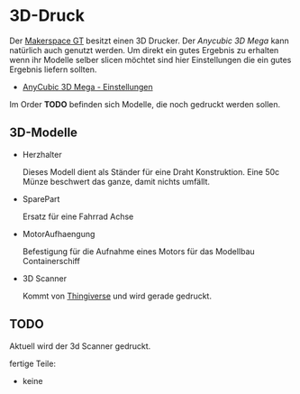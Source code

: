 # 3D-Druck
Der [Makerspace GT](https://makerspace-gt.de) besitzt einen 3D Drucker. Der *Anycubic 3D Mega* kann natürlich auch genutzt werden. Um direkt ein gutes Ergebnis zu erhalten wenn ihr Modelle selber slicen möchtet sind hier Einstellungen die ein gutes Ergebnis liefern sollten.

- [AnyCubic 3D Mega - Einstellungen](Anycubic3DMega.md)


Im Order **TODO** befinden sich Modelle, die noch gedruckt werden sollen.
## 3D-Modelle
- Herzhalter

    Dieses Modell dient als Ständer für eine Draht Konstruktion. Eine 50c Münze beschwert das ganze, damit nichts umfällt.

- SparePart

    Ersatz für eine Fahrrad Achse

- MotorAufhaengung

    Befestigung für die Aufnahme eines Motors für das Modellbau Containerschiff

- 3D Scanner

    Kommt von [Thingiverse](https://www.thingiverse.com/thing:1762299) und wird gerade gedruckt.

## TODO
Aktuell wird der 3d Scanner gedruckt.

fertige Teile:
- keine
